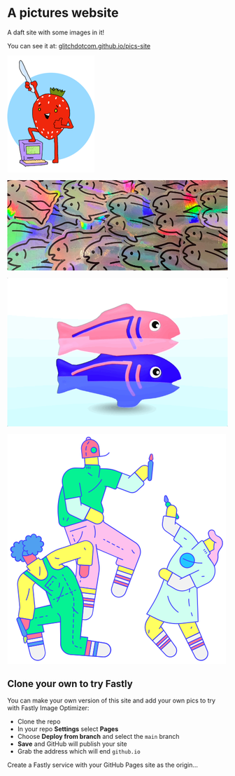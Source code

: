 # A pictures website

A daft site with some images in it!

You can see it at: [glitchdotcom.github.io/pics-site](https://glitchdotcom.github.io/pics-site)

![Jam friend](jampal.png)

![Stickers](stickers.jpeg)

![Spinny fish](spinfish.gif)

![Painters](painters.png)

## Clone your own to try Fastly

You can make your own version of this site and add your own pics to try with Fastly Image Optimizer:

* Clone the repo
* In your repo **Settings** select **Pages**
* Choose **Deploy from branch** and select the `main` branch
* **Save** and GitHub will publish your site
* Grab the address which will end `github.io`

Create a Fastly service with your GitHub Pages site as the origin...

